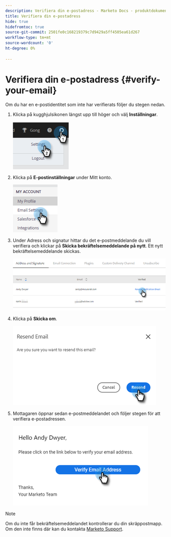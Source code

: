 ```yaml
---
description: Verifiera din e-postadress - Marketo Docs - produktdokumentation
title: Verifiera din e-postadress
hide: true
hidefromtoc: true
source-git-commit: 2501fe0c168219379c7d9429a5ff4505ea61d267
workflow-type: tm+mt
source-wordcount: '0'
ht-degree: 0%

---
```


# Verifiera din e-postadress {#verify-your-email}

Om du har en e-postidentitet som inte har verifierats följer du stegen nedan.

1. Klicka på kugghjulsikonen längst upp till höger och välj **Inställningar**.

   ![](assets/verify-your-email-1.png)

1. Klicka på **E-postinställningar** under Mitt konto.

   ![](assets/verify-your-email-2.png)

1. Under Adress och signatur hittar du det e-postmeddelande du vill verifiera och klickar på **Skicka bekräftelsemeddelande på nytt**. Ett nytt bekräftelsemeddelande skickas.

   ![](assets/verify-your-email-3.png)

1. Klicka på **Skicka om**.

   ![](assets/verify-your-email-4.png)

1. Mottagaren öppnar sedan e-postmeddelandet och följer stegen för att verifiera e-postadressen.

   ![](assets/verify-your-email-5.png)

>[!NOTE]
>
>Om du inte får bekräftelsemeddelandet kontrollerar du din skräppostmapp. Om den inte finns där kan du kontakta [Marketo Support](https://nation.marketo.com/t5/Support/ct-p/Support).
